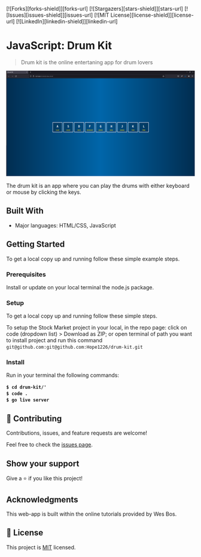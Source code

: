 [![Forks][forks-shield]][forks-url]
[![Stargazers][stars-shield]][stars-url]
[![Issues][issues-shield]][issues-url]
[![MIT License][license-shield]][license-url]
[![LinkedIn][linkedin-shield]][linkedin-url]

# JavaScript: Drum Kit

> Drum kit is the online entertaning app for drum lovers

![screenshot](./app_screenshot.png)

The drum kit is an app where you can play the drums with either keyboard or mouse by clicking the keys.

## Built With

- Major languages: HTML/CSS, JavaScript

## Getting Started

To get a local copy up and running follow these simple example steps.

### Prerequisites

Install or update on your local terminal the node.js package.

### Setup

To get a local copy up and running follow these simple steps.

To setup the Stock Market project in your local, in the repo page:
click on code (dropdown list) > Download as ZIP;
or open terminal of path you want to install project and run this command <br>
`git@github.com:git@github.com:Hope1226/drum-kit.git`

### Install

Run in your terminal the following commands:

**`$ cd drum-kit/'`**<br>
**`$ code .`**<br>
**`$ go live server`**<br>

## 🤝 Contributing

Contributions, issues, and feature requests are welcome!

Feel free to check the [issues page](https://github.com/Hope1226/drum-kit/issues).

## Show your support

Give a ⭐️ if you like this project!

## Acknowledgments

This web-app is built within the online tutorials provided by Wes Bos.<br>

## 📝 License

This project is [MIT](./MIT.md) licensed.
